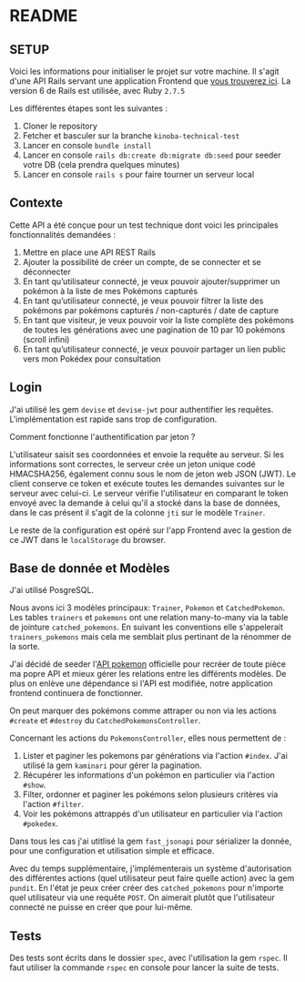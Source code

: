 # README

## SETUP

Voici les informations pour initialiser le projet sur votre machine.
Il s'agit d'une API Rails servant une application Frontend que [vous trouverez ici](https://github.com/benoitbarges/react-pokedex). La version 6 de Rails est utilisée, avec Ruby `2.7.5`

Les différentes étapes sont les suivantes :
1. Cloner le repository
2. Fetcher et basculer sur la branche `kinoba-technical-test`
3. Lancer en console `bundle install`
4. Lancer en console `rails db:create db:migrate db:seed` pour seeder votre DB (cela prendra quelques minutes)
5. Lancer en console `rails s` pour faire tourner un serveur local

## Contexte

Cette API a été conçue pour un test technique dont voici les principales fonctionnalités demandées :
1. Mettre en place une API REST Rails
2. Ajouter la possibilité de créer un compte, de se connecter et se déconnecter
3. En tant qu’utilisateur connecté, je veux pouvoir ajouter/supprimer un pokémon à la liste
de mes Pokémons capturés
4. En tant qu’utilisateur connecté, je veux pouvoir filtrer la liste des pokémons par pokémons capturés / non-capturés / date de capture
5. En tant que visiteur, je veux pouvoir voir la liste complète des pokémons de toutes les
générations avec une pagination de 10 par 10 pokémons (scroll infini)
6. En tant qu’utilisateur connecté, je veux pouvoir partager un lien public vers mon Pokédex
pour consultation

## Login

J'ai utilisé les gem `devise` et `devise-jwt` pour authentifier les requêtes. L'implémentation est rapide sans trop de configuration.

Comment fonctionne l'authentification par jeton ? 

L'utilisateur saisit ses coordonnées et envoie la requête au serveur. Si les informations sont correctes, le serveur crée un jeton unique codé HMACSHA256, également connu sous le nom de jeton web JSON (JWT). Le client conserve ce token et exécute toutes les demandes suivantes sur le serveur avec celui-ci. Le serveur vérifie l'utilisateur en comparant le token envoyé avec la demande à celui qu'il a stocké dans la base de données, dans le cas présent il s'agit de la colonne `jti` sur le modèle `Trainer`.

Le reste de la configuration est opéré sur l'app Frontend avec la gestion de ce JWT dans le `localStorage` du browser.

## Base de donnée et Modèles

J'ai utilisé PosgreSQL.

Nous avons ici 3 modèles principaux: `Trainer`, `Pokemon` et `CatchedPokemon`.
Les tables `trainers` et `pokemons` ont une relation many-to-many via la table de jointure `catched_pokemons`.  En suivant les conventions elle s'appelerait `trainers_pokemons` mais cela me semblait plus pertinant de la rénommer de la sorte.

J'ai décidé de seeder l'[API pokemon](https://pokeapi.co/) officielle pour recréer de toute pièce ma popre API et mieux gérer les relations entre les différents modèles. De plus on enlève une dépendance si l'API est modifiée, notre application frontend continuera de fonctionner.

On peut marquer des pokémons comme attraper ou non via les actions `#create` et `#destroy` du `CatchedPokemonsController`.

Concernant les actions du `PokemonsController`, elles nous permettent de :
1. Lister et paginer les pokemons par générations via l'action `#index`. J'ai utilisé la gem `kaminari` pour gérer la pagination.
2. Récupérer les informations d'un pokémon en particulier via l'action `#show`.
3. Filter, ordonner et paginer les pokémons selon plusieurs critères via l'action `#filter`.
4. Voir les pokémons attrappés d'un utilisateur en particulier via l'action `#pokedex`.

Dans tous les cas j'ai utitlisé la gem `fast_jsonapi` pour sérializer la donnée, pour une configuration et utilisation simple et efficace.

Avec du temps supplémentaire, j'implémenterais un système d'autorisation des différentes actions (quel utilisateur peut faire quelle action) avec la gem `pundit`.
En l'état je peux créer créer des `catched_pokemons` pour n'importe quel utilisateur via une requête `POST`. On aimerait plutôt que l'utilisateur connecté ne puisse en créer que pour lui-même.

## Tests

Des tests sont écrits dans le dossier `spec`, avec l'utilisation la gem `rspec`. Il faut utiliser la commande `rspec` en console pour lancer la suite de tests.

